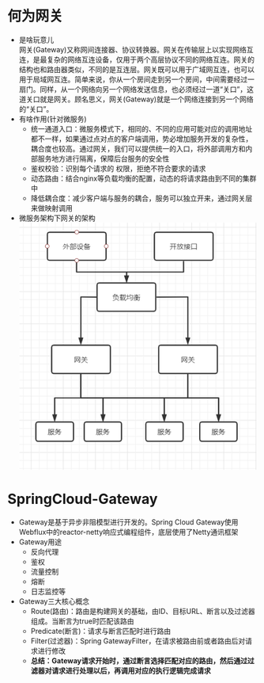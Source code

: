 # 何为网关
- 是啥玩意儿  
   网关(Gateway)又称网间连接器、协议转换器。网关在传输层上以实现网络互连，是最复杂的网络互连设备，仅用于两个高层协议不同的网络互连。网关的结构也和路由器类似，不同的是互连层。网关既可以用于广域网互连，也可以用于局域网互连。简单来说，你从一个房间走到另一个房间，中间需要经过一扇门。同样，从一个网络向另一个网络发送信息，也必须经过一道“关口”，这道关口就是网关。顾名思义，网关(Gateway)就是一个网络连接到另一个网络的“关口”。 
- 有啥作用(针对微服务)
  - 统一通道入口：微服务模式下，相同的、不同的应用可能对应的调用地址都不一样，如果通过点对点的客户端调用，势必增加服务开发的复杂性，耦合度也较高。通过网关，我们可以提供统一的入口，将外部调用方和内部服务地方进行隔离，保障后台服务的安全性
  - 鉴权校验：识别每个请求的 权限，拒绝不符合要求的请求
  - 动态路由：结合nginx等负载均衡的配置，动态的将请求路由到不同的集群中
  - 降低耦合度：减少客户端与服务的耦合，服务可以独立开来，通过网关层来做映射调用
- 微服务架构下网关的架构
  ![微服务架构下网关的架构](微服务架构下网关的架构.png)
# SpringCloud-Gateway
- Gateway是基于异步非阻模型进行开发的。Spring Cloud Gateway使用Webflux中的reactor-netty响应式编程组件，底层使用了Netty通讯框架
- Gateway用途
  - 反向代理
  - 鉴权
  - 流量控制
  - 熔断
  - 日志监控等
- Gateway三大核心概念
  - Route(路由)：路由是构建网关的基础，由ID、目标URL、断言以及过滤器组成。当断言为true时匹配该路由
  - Predicate(断言)：请求与断言匹配时进行路由
  - Filter(过滤器)：Spring GatewayFilter，在请求被路由前或者路由后对请求进行修改
  - **总结：Gateway请求开始时，通过断言选择匹配对应的路由，然后通过过滤器对请求进行处理以后，再调用对应的执行逻辑完成请求**